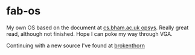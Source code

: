 # fab-os
My own OS based on the document at [cs.bham.ac.uk opsys](https://www.cs.bham.ac.uk/~exr/lectures/opsys/10_11/lectures/os-dev.pdf). Really great read, although not finished. Hope I can poke my way through VGA.

Continuing with a new source I've found at [brokenthorn](http://www.brokenthorn.com/Resources/OSDevIndex.html)
